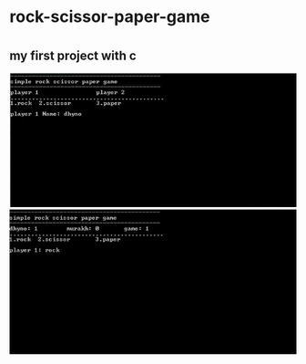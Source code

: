 # rock-scissor-paper-game
# <h2>my first project with c</h2>

<img src="ss1.JPG">
<img src="ss2.jpg">
